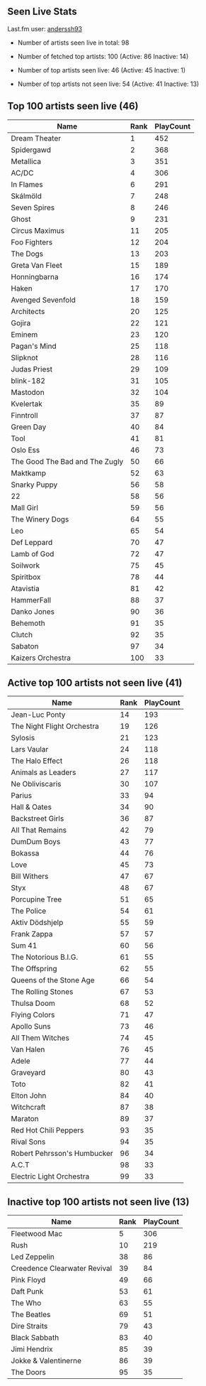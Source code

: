 ## Seen Live Stats

Last.fm user: [anderssh93](https://www.last.fm/user/anderssh93)

- Number of artists seen live in total: 98

- Number of fetched top artists: 100 (Active: 86 Inactive: 14)

- Number of top artists seen live: 46 (Active: 45 Inactive: 1)

- Number of top artists not seen live: 54 (Active: 41 Inactive: 13)

## Top 100 artists seen live (46)

Name                           | Rank | PlayCount
------------------------------ | ---- | ---------
Dream Theater                  | 1    | 452      
Spidergawd                     | 2    | 368      
Metallica                      | 3    | 351      
AC/DC                          | 4    | 306      
In Flames                      | 6    | 291      
Skálmöld                       | 7    | 248      
Seven Spires                   | 8    | 246      
Ghost                          | 9    | 231      
Circus Maximus                 | 11   | 205      
Foo Fighters                   | 12   | 204      
The Dogs                       | 13   | 203      
Greta Van Fleet                | 15   | 189      
Honningbarna                   | 16   | 174      
Haken                          | 17   | 170      
Avenged Sevenfold              | 18   | 159      
Architects                     | 20   | 125      
Gojira                         | 22   | 121      
Eminem                         | 23   | 120      
Pagan's Mind                   | 25   | 118      
Slipknot                       | 28   | 116      
Judas Priest                   | 29   | 109      
blink-182                      | 31   | 105      
Mastodon                       | 32   | 104      
Kvelertak                      | 35   | 89       
Finntroll                      | 37   | 87       
Green Day                      | 40   | 84       
Tool                           | 41   | 81       
Oslo Ess                       | 46   | 73       
The Good The Bad and The Zugly | 50   | 66       
Maktkamp                       | 52   | 63       
Snarky Puppy                   | 56   | 58       
22                             | 58   | 56       
Mall Girl                      | 59   | 56       
The Winery Dogs                | 64   | 55       
Leo                            | 65   | 54       
Def Leppard                    | 70   | 47       
Lamb of God                    | 72   | 47       
Soilwork                       | 75   | 45       
Spiritbox                      | 78   | 44       
Atavistia                      | 81   | 42       
HammerFall                     | 88   | 37       
Danko Jones                    | 90   | 36       
Behemoth                       | 91   | 35       
Clutch                         | 92   | 35       
Sabaton                        | 97   | 34       
Kaizers Orchestra              | 100  | 33       

## Active top 100 artists not seen live (41)

Name                        | Rank | PlayCount
--------------------------- | ---- | ---------
Jean-Luc Ponty              | 14   | 193      
The Night Flight Orchestra  | 19   | 126      
Sylosis                     | 21   | 123      
Lars Vaular                 | 24   | 118      
The Halo Effect             | 26   | 118      
Animals as Leaders          | 27   | 117      
Ne Obliviscaris             | 30   | 107      
Parius                      | 33   | 94       
Hall & Oates                | 34   | 90       
Backstreet Girls            | 36   | 87       
All That Remains            | 42   | 79       
DumDum Boys                 | 43   | 77       
Bokassa                     | 44   | 76       
Love                        | 45   | 73       
Bill Withers                | 47   | 67       
Styx                        | 48   | 67       
Porcupine Tree              | 51   | 65       
The Police                  | 54   | 61       
Aktiv Dödshjelp             | 55   | 59       
Frank Zappa                 | 57   | 57       
Sum 41                      | 60   | 56       
The Notorious B.I.G.        | 61   | 55       
The Offspring               | 62   | 55       
Queens of the Stone Age     | 66   | 54       
The Rolling Stones          | 67   | 53       
Thulsa Doom                 | 68   | 52       
Flying Colors               | 71   | 47       
Apollo Suns                 | 73   | 46       
All Them Witches            | 74   | 45       
Van Halen                   | 76   | 45       
Adele                       | 77   | 44       
Graveyard                   | 80   | 43       
Toto                        | 82   | 41       
Elton John                  | 84   | 40       
Witchcraft                  | 87   | 38       
Maraton                     | 89   | 37       
Red Hot Chili Peppers       | 93   | 35       
Rival Sons                  | 94   | 35       
Robert Pehrsson's Humbucker | 96   | 34       
A.C.T                       | 98   | 33       
Electric Light Orchestra    | 99   | 33       

## Inactive top 100 artists not seen live (13)

Name                         | Rank | PlayCount
---------------------------- | ---- | ---------
Fleetwood Mac                | 5    | 306      
Rush                         | 10   | 219      
Led Zeppelin                 | 38   | 86       
Creedence Clearwater Revival | 39   | 84       
Pink Floyd                   | 49   | 66       
Daft Punk                    | 53   | 61       
The Who                      | 63   | 55       
The Beatles                  | 69   | 51       
Dire Straits                 | 79   | 43       
Black Sabbath                | 83   | 40       
Jimi Hendrix                 | 85   | 39       
Jokke & Valentinerne         | 86   | 39       
The Doors                    | 95   | 35       
